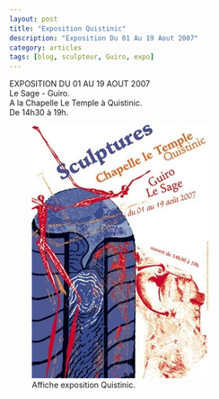 ```yaml
---
layout: post
title: "Exposition Quistinic"
description: "Exposition Du 01 Au 19 Aout 2007"
category: articles
tags: [blog, sculpteur, Guiro, expo]
---
```

EXPOSITION DU 01 AU 19 AOUT 2007  
Le Sage - Guiro.  
A la Chapelle Le Temple à Quistinic.  
De 14h30 à 19h.  
<figure>
	<img src="/images/exposition-quistinic.jpg">
	<figcaption>Affiche exposition Quistinic.</figcaption>
</figure>
